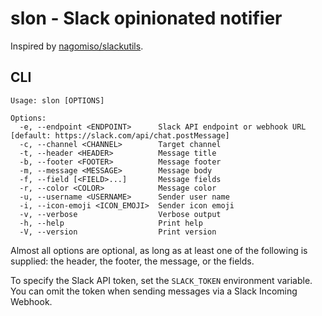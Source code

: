 # slon - Slack opinionated notifier

Inspired by [nagomiso/slackutils](https://github.com/nagomiso/slackutils).

## CLI

```
Usage: slon [OPTIONS]

Options:
  -e, --endpoint <ENDPOINT>      Slack API endpoint or webhook URL [default: https://slack.com/api/chat.postMessage]
  -c, --channel <CHANNEL>        Target channel
  -t, --header <HEADER>          Message title
  -b, --footer <FOOTER>          Message footer
  -m, --message <MESSAGE>        Message body
  -f, --field [<FIELD>...]       Message fields
  -r, --color <COLOR>            Message color
  -u, --username <USERNAME>      Sender user name
  -i, --icon-emoji <ICON_EMOJI>  Sender icon emoji
  -v, --verbose                  Verbose output
  -h, --help                     Print help
  -V, --version                  Print version
```

Almost all options are optional, as long as at least one of the following is supplied: the header, the footer, the message, or the fields.

To specify the Slack API token, set the `SLACK_TOKEN` environment variable. You can omit the token when sending messages via a Slack Incoming Webhook.
